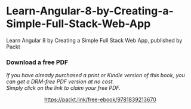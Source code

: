 # Learn-Angular-8-by-Creating-a-Simple-Full-Stack-Web-App
Learn Angular 8 by Creating a Simple Full Stack Web App, published by Packt
### Download a free PDF

 <i>If you have already purchased a print or Kindle version of this book, you can get a DRM-free PDF version at no cost.<br>Simply click on the link to claim your free PDF.</i>
<p align="center"> <a href="https://packt.link/free-ebook/9781839213670">https://packt.link/free-ebook/9781839213670 </a> </p>